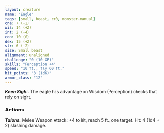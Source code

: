 ```yaml
---
layout: creature
name: "Eagle"
tags: [small, beast, cr0, monster-manual]
cha: 7 (-2)
wis: 14 (+2)
int: 2 (-4)
con: 10 (0)
dex: 15 (+2)
str: 6 (-2)
size: Small beast
alignment: unaligned
challenge: "0 (10 XP)"
skills: "Perception +4"
speed: "10 ft., fly 60 ft."
hit_points: "3 (1d6)"
armor_class: "12"
---
```


***Keen Sight.*** The eagle has advantage on Wisdom (Perception) checks that rely on sight.

### Actions

***Talons.*** Melee Weapon Attack: +4 to hit, reach 5 ft., one target. Hit: 4 (1d4 + 2) slashing damage.
